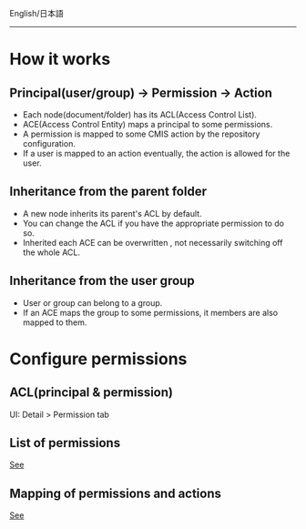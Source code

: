 English/日本語 
***
# How it works
## Principal(user/group) -> Permission -> Action
- Each node(document/folder) has its ACL(Access Control List).
- ACE(Access Control Entity) maps a principal to some permissions.
- A permission is mapped to some CMIS action by the repository configuration.
- If a user is mapped to an action eventually, the action is allowed for the user.

## Inheritance from the parent folder
- A new node inherits its parent's ACL by default.  
- You can change the ACL if you have the appropriate permission to do so.  
- Inherited each ACE can be overwritten , not necessarily switching off the whole ACL.  

## Inheritance from the user group
- User or group can belong to a group.
- If an ACE maps the group to some permissions, it members are also mapped to them.

# Configure permissions
## ACL(principal & permission)
UI: Detail > Permission tab  

## List of permissions
[See](https://github.com/aegif/NemakiWare/wiki/Configuration%28Repository%29:-Property#permission)  

## Mapping of permissions and actions
[See](https://github.com/aegif/NemakiWare/wiki/Configuration%28Repository%29:-Property#permission)